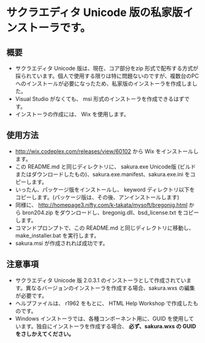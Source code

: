 サクラエディタ Unicode 版の私家版インストーラです。
============================================================

概要
-----

* サクラエディタ Unicode 版は、現在、コア部分をzip 形式で配布する方式が採られています。個人で使用する限りは特に問題ないのですが、複数台のPCへのインストールが必要になったため、私家版のインストーラを作成しました。
* Visual Studio がなくても、 msi 形式のインストーラを作成できるはずです。
* インストーラの作成には、 Wix を使用します。

使用方法
---------

* http://wix.codeplex.com/releases/view/60102 から Wix をインストールします。
* この README.md と同じディレクトリに、 sakura.exe Unicode版 (ビルドまたはダウンロードしたもの)、sakura.exe.manifest、sakura.exe.ini をコピーします。
* いったん、パッケージ版をインストールし、 keyword ディレクトリ以下をコピーします。(パッケージ版は、その後、アンインストールします)
* 同様に、 http://homepage3.nifty.com/k-takata/mysoft/bregonig.html から bron204.zip をダウンロードし、bregonig.dll、bsd_license.txt をコピーします。
* コマンドプロンプトで、この README.md と同じディレクトリに移動し、 make_installer.bat を実行します。
* sakura.msi が作成されれば成功です。

注意事項
--------

* サクラエディタ Unicode 版 2.0.3.1 のインストーラとして作成されています。異なるバージョンのインストーラを作成する場合、sakura.wxs の編集が必要です。
* ヘルプファイルは、 r1962 をもとに、 HTML Help Workshop で作成したものです。
* Windows インストーラでは、各種コンポーネント用に、GUID を使用しています。独自にインストーラを作成する場合、 **必ず、sakura.wxs の GUID をさしかえてください。**
